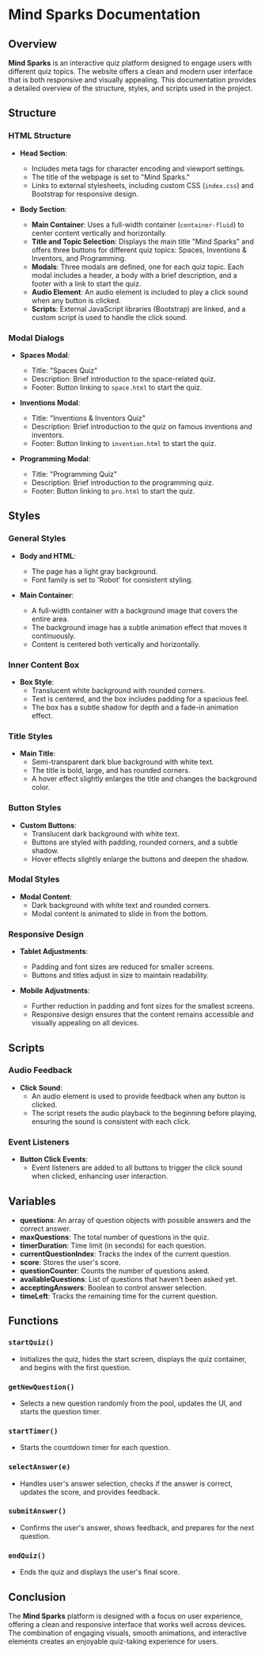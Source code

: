 # Mind Sparks Documentation

## Overview

**Mind Sparks** is an interactive quiz platform designed to engage users with different quiz topics. The website offers a clean and modern user interface that is both responsive and visually appealing. This documentation provides a detailed overview of the structure, styles, and scripts used in the project.

## Structure

### HTML Structure

- **Head Section**: 
  - Includes meta tags for character encoding and viewport settings.
  - The title of the webpage is set to "Mind Sparks."
  - Links to external stylesheets, including custom CSS (`index.css`) and Bootstrap for responsive design.

- **Body Section**:
  - **Main Container**: Uses a full-width container (`container-fluid`) to center content vertically and horizontally.
  - **Title and Topic Selection**: Displays the main title "Mind Sparks" and offers three buttons for different quiz topics: Spaces, Inventions & Inventors, and Programming.
  - **Modals**: Three modals are defined, one for each quiz topic. Each modal includes a header, a body with a brief description, and a footer with a link to start the quiz.
  - **Audio Element**: An audio element is included to play a click sound when any button is clicked.
  - **Scripts**: External JavaScript libraries (Bootstrap) are linked, and a custom script is used to handle the click sound.

### Modal Dialogs
- **Spaces Modal**: 
  - Title: "Spaces Quiz"
  - Description: Brief introduction to the space-related quiz.
  - Footer: Button linking to `space.html` to start the quiz.

- **Inventions Modal**:
  - Title: "Inventions & Inventors Quiz"
  - Description: Brief introduction to the quiz on famous inventions and inventors.
  - Footer: Button linking to `invention.html` to start the quiz.

- **Programming Modal**:
  - Title: "Programming Quiz"
  - Description: Brief introduction to the programming quiz.
  - Footer: Button linking to `pro.html` to start the quiz.

## Styles

### General Styles
- **Body and HTML**: 
  - The page has a light gray background.
  - Font family is set to 'Robot' for consistent styling.

- **Main Container**:
  - A full-width container with a background image that covers the entire area.
  - The background image has a subtle animation effect that moves it continuously.
  - Content is centered both vertically and horizontally.

### Inner Content Box
- **Box Style**:
  - Translucent white background with rounded corners.
  - Text is centered, and the box includes padding for a spacious feel.
  - The box has a subtle shadow for depth and a fade-in animation effect.

### Title Styles
- **Main Title**:
  - Semi-transparent dark blue background with white text.
  - The title is bold, large, and has rounded corners.
  - A hover effect slightly enlarges the title and changes the background color.

### Button Styles
- **Custom Buttons**:
  - Translucent dark background with white text.
  - Buttons are styled with padding, rounded corners, and a subtle shadow.
  - Hover effects slightly enlarge the buttons and deepen the shadow.

### Modal Styles
- **Modal Content**:
  - Dark background with white text and rounded corners.
  - Modal content is animated to slide in from the bottom.

### Responsive Design
- **Tablet Adjustments**:
  - Padding and font sizes are reduced for smaller screens.
  - Buttons and titles adjust in size to maintain readability.

- **Mobile Adjustments**:
  - Further reduction in padding and font sizes for the smallest screens.
  - Responsive design ensures that the content remains accessible and visually appealing on all devices.

## Scripts

### Audio Feedback
- **Click Sound**:
  - An audio element is used to provide feedback when any button is clicked.
  - The script resets the audio playback to the beginning before playing, ensuring the sound is consistent with each click.

### Event Listeners
- **Button Click Events**:
  - Event listeners are added to all buttons to trigger the click sound when clicked, enhancing user interaction.



## Variables

- **questions**: An array of question objects with possible answers and the correct answer.
- **maxQuestions**: The total number of questions in the quiz.
- **timerDuration**: Time limit (in seconds) for each question.
- **currentQuestionIndex**: Tracks the index of the current question.
- **score**: Stores the user's score.
- **questionCounter**: Counts the number of questions asked.
- **availableQuestions**: List of questions that haven't been asked yet.
- **acceptingAnswers**: Boolean to control answer selection.
- **timeLeft**: Tracks the remaining time for the current question.

## Functions

### `startQuiz()`
- Initializes the quiz, hides the start screen, displays the quiz container, and begins with the first question.

### `getNewQuestion()`
- Selects a new question randomly from the pool, updates the UI, and starts the question timer.

### `startTimer()`
- Starts the countdown timer for each question.

### `selectAnswer(e)`
- Handles user's answer selection, checks if the answer is correct, updates the score, and provides feedback.

### `submitAnswer()`
- Confirms the user's answer, shows feedback, and prepares for the next question.

### `endQuiz()`
- Ends the quiz and displays the user's final score.



## Conclusion

The **Mind Sparks** platform is designed with a focus on user experience, offering a clean and responsive interface that works well across devices. The combination of engaging visuals, smooth animations, and interactive elements creates an enjoyable quiz-taking experience for users.
